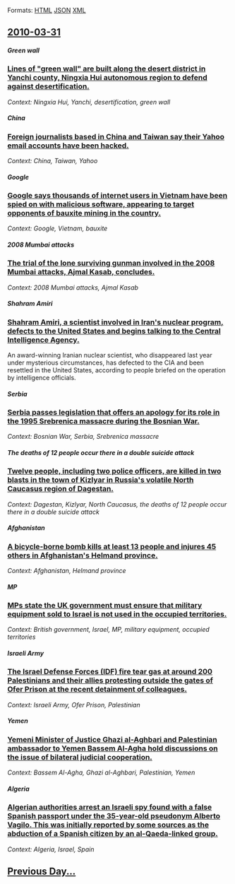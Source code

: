 
Formats: [HTML](2010/03/31/index.html)  [JSON](2010/03/31/index.json)  [XML](2010/03/31/index.xml)  

## [2010-03-31](/news/2010/03/31/index.md)

##### Green wall
### [Lines of "green wall" are built along the desert district in Yanchi county, Ningxia Hui autonomous region to defend against desertification. ](/news/2010/03/31/lines-of-green-wall-are-built-along-the-desert-district-in-yanchi-county-ningxia-hui-autonomous-region-to-defend-against-desertification.md)
_Context: Ningxia Hui, Yanchi, desertification, green wall_

##### China
### [Foreign journalists based in China and Taiwan say their Yahoo email accounts have been hacked. ](/news/2010/03/31/foreign-journalists-based-in-china-and-taiwan-say-their-yahoo-email-accounts-have-been-hacked.md)
_Context: China, Taiwan, Yahoo_

##### Google
### [Google says thousands of internet users in Vietnam have been spied on with malicious software, appearing to target opponents of bauxite mining in the country. ](/news/2010/03/31/google-says-thousands-of-internet-users-in-vietnam-have-been-spied-on-with-malicious-software-appearing-to-target-opponents-of-bauxite-mini.md)
_Context: Google, Vietnam, bauxite_

##### 2008 Mumbai attacks
### [The trial of the lone surviving gunman involved in the 2008 Mumbai attacks, Ajmal Kasab, concludes. ](/news/2010/03/31/the-trial-of-the-lone-surviving-gunman-involved-in-the-2008-mumbai-attacks-ajmal-kasab-concludes.md)
_Context: 2008 Mumbai attacks, Ajmal Kasab_

##### Shahram Amiri
### [Shahram Amiri, a scientist involved in Iran's nuclear program, defects to the United States and begins talking to the Central Intelligence Agency. ](/news/2010/03/31/shahram-amiri-a-scientist-involved-in-iran-s-nuclear-program-defects-to-the-united-states-and-begins-talking-to-the-central-intelligence-a.md)
An award-winning Iranian nuclear scientist, who disappeared last year under mysterious circumstances, has defected to the CIA and been resettled in the United States, according to people briefed on the operation by intelligence officials.

##### Serbia
### [Serbia passes legislation that offers an apology for its role in the 1995 Srebrenica massacre during the Bosnian War. ](/news/2010/03/31/serbia-passes-legislation-that-offers-an-apology-for-its-role-in-the-1995-srebrenica-massacre-during-the-bosnian-war.md)
_Context: Bosnian War, Serbia, Srebrenica massacre_

##### The deaths of 12 people occur there in a double suicide attack
### [Twelve people, including two police officers, are killed in two blasts in the town of Kizlyar in Russia's volatile North Caucasus region of Dagestan. ](/news/2010/03/31/twelve-people-including-two-police-officers-are-killed-in-two-blasts-in-the-town-of-kizlyar-in-russia-s-volatile-north-caucasus-region-of.md)
_Context: Dagestan, Kizlyar, North Caucasus, the deaths of 12 people occur there in a double suicide attack_

##### Afghanistan
### [A bicycle-borne bomb kills at least 13 people and injures 45 others in Afghanistan's Helmand province. ](/news/2010/03/31/a-bicycle-borne-bomb-kills-at-least-13-people-and-injures-45-others-in-afghanistan-s-helmand-province.md)
_Context: Afghanistan, Helmand province_

##### MP
### [MPs state the UK government must ensure that military equipment sold to Israel is not used in the occupied territories. ](/news/2010/03/31/mps-state-the-uk-government-must-ensure-that-military-equipment-sold-to-israel-is-not-used-in-the-occupied-territories.md)
_Context: British government, Israel, MP, military equipment, occupied territories_

##### Israeli Army
### [The Israel Defense Forces (IDF) fire tear gas at around 200 Palestinians and their allies protesting outside the gates of Ofer Prison at the recent detainment of colleagues. ](/news/2010/03/31/the-israel-defense-forces-idf-fire-tear-gas-at-around-200-palestinians-and-their-allies-protesting-outside-the-gates-of-ofer-prison-at-the.md)
_Context: Israeli Army, Ofer Prison, Palestinian_

##### Yemen
### [Yemeni Minister of Justice Ghazi al-Aghbari and Palestinian ambassador to Yemen Bassem Al-Agha hold discussions on the issue of bilateral judicial cooperation. ](/news/2010/03/31/yemeni-minister-of-justice-ghazi-al-aghbari-and-palestinian-ambassador-to-yemen-bassem-al-agha-hold-discussions-on-the-issue-of-bilateral-ju.md)
_Context: Bassem Al-Agha, Ghazi al-Aghbari, Palestinian, Yemen_

##### Algeria
### [Algerian authorities arrest an Israeli spy found with a false Spanish passport under the 35-year-old pseudonym Alberto Vagilo. This was initially reported by some sources as the abduction of a Spanish citizen by an al-Qaeda-linked group. ](/news/2010/03/31/algerian-authorities-arrest-an-israeli-spy-found-with-a-false-spanish-passport-under-the-35-year-old-pseudonym-alberto-vagilo-this-was-init.md)
_Context: Algeria, Israel, Spain_

## [Previous Day...](/news/2010/03/30/index.md)

